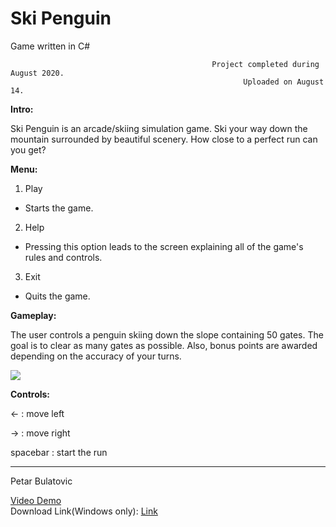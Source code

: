 # Ski Penguin

Game written in C#



                                                 Project completed during August 2020.
                                                        Uploaded on August 14.



**Intro:**

Ski Penguin is an arcade/skiing simulation game. Ski your way down the mountain surrounded by beautiful scenery. How close to a perfect run can you get?

**Menu:**

1. Play
- Starts the game.
2. Help
- Pressing this option leads to the screen explaining all of the game's rules and controls.
3. Exit
- Quits the game.

**Gameplay:**

The user controls a penguin skiing down the slope containing 50 gates. The goal is to clear as many gates as possible. Also, bonus points are awarded depending on the accuracy of your turns.

![](SkiPenguin.gif)


**Controls:**

<-  : move left

->  : move right

spacebar : start the run

-----------------------------
Petar Bulatovic

[Video Demo](https://www.youtube.com/watch?v=a2c6sNgUpmc&t=2s)</br>
Download Link(Windows only): [Link](https://mega.nz/file/mCgHCCbC#umxSJRM6S-48BUh10N-0b_V9aWFRZG4xBaBPnUGdoLU)




